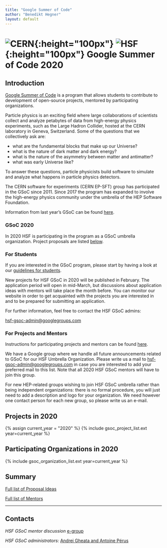 ```yaml
---
title: "Google Summer of Code"
author: "Benedikt Hegner"
layout: default
---
```


# ![CERN](/images/CERN-logo.jpg){:height="100px"} ![HSF](/images/hsf_logo_angled.png){:height="100px"} Google Summer of Code 2020

## Introduction

[Google Summer of Code](https://developers.google.com/open-source/gsoc/) is a program that allows students to contribute to development of open-source projects, mentored by participating organizations.

Particle physics is an exciting field where large collaborations of scientists collect
and analyze petabytes of data from high-energy physics experiments, such as the Large Hadron Collider,
hosted at the CERN laboratory in Geneva, Switzerland.
Some of the questions that we collectively ask are:

- what are the fundamental blocks that make up our Universe?
- what is the nature of dark matter and dark energy?
- what is the nature of the asymmetry between matter and antimatter?
- what was early Universe like?

To answer these questions, particle physicists build software to simulate and analyze what happens in particle physics detectors.

The CERN software for experiments (CERN EP-SFT) group has participated in the GSoC since 2011. Since 2017 the program has expanded to involve the high-energy physics community under the umbrella of the HEP Software Foundation.

Information from last year’s GSoC can be found [here](/gsoc/2019/index.html).


### GSoC 2020

In 2020 HSF is participating in the program as a GSoC umbrella organization. Project proposals are listed [below](#projects-in-2020).

### For Students

If you are interested in the GSoC program, please start by having a look at our [guidelines for students](/gsoc/students-guideline.html).

New projects for HSF GSoC in 2020 will be published in February. The application period will open in mid-March, but discussions about application ideas with mentors will take place the month before. You can monitor our website in order to get acquainted with the projects you are interested in and to be prepared for submitting an application.

For further information, feel free to contact the HSF GSoC admins:

[hsf-gsoc-admin@googlegroups.com](mailto:hsf-gsoc-admin@googlegroups.com)

### For Projects and Mentors

Instructions for participating projects and mentors can be found [here](/gsoc/guideline.html).

We have a Google group where we handle all future announcements related to GSoC for our HSF Umbrella Organization. Please write us a mail to [hsf-gsoc-admin@googlegroups.com](mailto:hsf-gsoc-admin@googlegroups.com) in case you are interested to add your preferred mail to this list. Note that all 2020 HSF GSoC mentors will have to join this group.

For new HEP-related groups wishing to join HSF GSoC umbrella rather than being independent organizations: there is no formal procedure, you will just need to add a description and logo for your organization. We need however one contact person for each new group, so please write us an e-mail.

## Projects in 2020

{% assign current_year = "2020" %}
{% include gsoc_project_list.ext year=current_year %}

## Participating Organizations in 2020

{% include gsoc_organization_list.ext year=current_year %}

## Summary

[Full list of Proposal Ideas](/gsoc/2020/summary.html)

[Full list of Mentors](/gsoc/2020/mentors.html)

---

## Contacts

*HSF GSoC mentor discussion* [e-group](mailto:hep-software-foundation-google-summer-of-code@googlegroups.com)

*HSF GSoC administrators:* [Andrei Gheata and Antoine Pérus](mailto:hsf-gsoc-admin@googlegroups.com)

